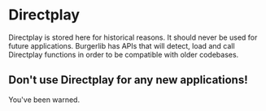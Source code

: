 # Directplay

Directplay is stored here for historical reasons. It should never be used for future applications. Burgerlib has APIs that will detect, load and call Directplay functions in order to be compatible with older codebases.

## Don't use Directplay for any new applications!

You've been warned.

